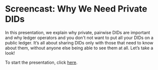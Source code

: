 # Screencast: Why We Need Private DIDs

In this presentation, we explain why private, pairwise DIDs are important and why ledger operators and you don't not want to put all your DIDs on a public ledger. It’s all about sharing DIDs only with those that need to know about them, without anyone else being able to see them at all. Let’s take a look!

To start the presentation, click [here](https://www.youtube.com/watch?v=Uiani8jMg-4).

